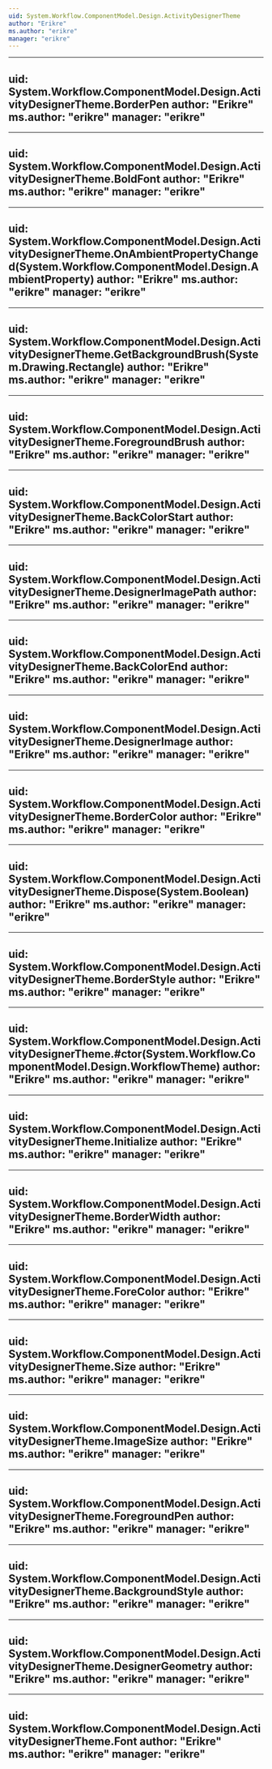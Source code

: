 ```yaml
---
uid: System.Workflow.ComponentModel.Design.ActivityDesignerTheme
author: "Erikre"
ms.author: "erikre"
manager: "erikre"
---
```


---
uid: System.Workflow.ComponentModel.Design.ActivityDesignerTheme.BorderPen
author: "Erikre"
ms.author: "erikre"
manager: "erikre"
---

---
uid: System.Workflow.ComponentModel.Design.ActivityDesignerTheme.BoldFont
author: "Erikre"
ms.author: "erikre"
manager: "erikre"
---

---
uid: System.Workflow.ComponentModel.Design.ActivityDesignerTheme.OnAmbientPropertyChanged(System.Workflow.ComponentModel.Design.AmbientProperty)
author: "Erikre"
ms.author: "erikre"
manager: "erikre"
---

---
uid: System.Workflow.ComponentModel.Design.ActivityDesignerTheme.GetBackgroundBrush(System.Drawing.Rectangle)
author: "Erikre"
ms.author: "erikre"
manager: "erikre"
---

---
uid: System.Workflow.ComponentModel.Design.ActivityDesignerTheme.ForegroundBrush
author: "Erikre"
ms.author: "erikre"
manager: "erikre"
---

---
uid: System.Workflow.ComponentModel.Design.ActivityDesignerTheme.BackColorStart
author: "Erikre"
ms.author: "erikre"
manager: "erikre"
---

---
uid: System.Workflow.ComponentModel.Design.ActivityDesignerTheme.DesignerImagePath
author: "Erikre"
ms.author: "erikre"
manager: "erikre"
---

---
uid: System.Workflow.ComponentModel.Design.ActivityDesignerTheme.BackColorEnd
author: "Erikre"
ms.author: "erikre"
manager: "erikre"
---

---
uid: System.Workflow.ComponentModel.Design.ActivityDesignerTheme.DesignerImage
author: "Erikre"
ms.author: "erikre"
manager: "erikre"
---

---
uid: System.Workflow.ComponentModel.Design.ActivityDesignerTheme.BorderColor
author: "Erikre"
ms.author: "erikre"
manager: "erikre"
---

---
uid: System.Workflow.ComponentModel.Design.ActivityDesignerTheme.Dispose(System.Boolean)
author: "Erikre"
ms.author: "erikre"
manager: "erikre"
---

---
uid: System.Workflow.ComponentModel.Design.ActivityDesignerTheme.BorderStyle
author: "Erikre"
ms.author: "erikre"
manager: "erikre"
---

---
uid: System.Workflow.ComponentModel.Design.ActivityDesignerTheme.#ctor(System.Workflow.ComponentModel.Design.WorkflowTheme)
author: "Erikre"
ms.author: "erikre"
manager: "erikre"
---

---
uid: System.Workflow.ComponentModel.Design.ActivityDesignerTheme.Initialize
author: "Erikre"
ms.author: "erikre"
manager: "erikre"
---

---
uid: System.Workflow.ComponentModel.Design.ActivityDesignerTheme.BorderWidth
author: "Erikre"
ms.author: "erikre"
manager: "erikre"
---

---
uid: System.Workflow.ComponentModel.Design.ActivityDesignerTheme.ForeColor
author: "Erikre"
ms.author: "erikre"
manager: "erikre"
---

---
uid: System.Workflow.ComponentModel.Design.ActivityDesignerTheme.Size
author: "Erikre"
ms.author: "erikre"
manager: "erikre"
---

---
uid: System.Workflow.ComponentModel.Design.ActivityDesignerTheme.ImageSize
author: "Erikre"
ms.author: "erikre"
manager: "erikre"
---

---
uid: System.Workflow.ComponentModel.Design.ActivityDesignerTheme.ForegroundPen
author: "Erikre"
ms.author: "erikre"
manager: "erikre"
---

---
uid: System.Workflow.ComponentModel.Design.ActivityDesignerTheme.BackgroundStyle
author: "Erikre"
ms.author: "erikre"
manager: "erikre"
---

---
uid: System.Workflow.ComponentModel.Design.ActivityDesignerTheme.DesignerGeometry
author: "Erikre"
ms.author: "erikre"
manager: "erikre"
---

---
uid: System.Workflow.ComponentModel.Design.ActivityDesignerTheme.Font
author: "Erikre"
ms.author: "erikre"
manager: "erikre"
---
